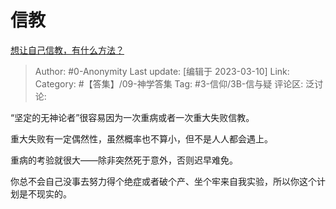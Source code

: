 # 信教
[想让自己信教，有什么方法？](https://www.zhihu.com/question/60608406/answer/2929304270)

> Author: #0-Anonymity
> Last update: [编辑于 2023-03-10]
> Link:
> Category: #【答集】/09-神学答集
> Tag: #3-信仰/3B-信与疑
> 评论区:
> 泛讨论:

“坚定的无神论者”很容易因为一次重病或者一次重大失败信教。

重大失败有一定偶然性，虽然概率也不算小，但不是人人都会遇上。

重病的考验就很大——除非突然死于意外，否则迟早难免。

你总不会自己没事去努力得个绝症或者破个产、坐个牢来自我实验，所以你这个计划是不现实的。
